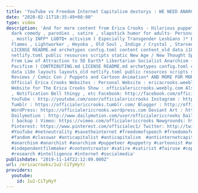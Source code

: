 ```yaml
---
title: 'YouTube vs Freedom Internet Capitalism destorys : WE NEED ANARCHY'
date: "2020-02-11T18:35:49+08:00"
type: video
description: 'And for more content from Erica Crooks - Hilarious puppet and cartoon
  dark comedy , parodies , satire , slapstick humor for adults- Personality Type Science
  , mostly INFP* LGBTQ+ activism ( Especially Transgender Lesbians )* Empath : Twin
  Flames , Lightworker , Heyoka , Old Soul , Indigo / Crystal , Starseeds CONTRIBUTING.md
  LICENSE README.md archetypes config.toml content content_old data i18n layouts layouts_old
  netlify.toml public resources scripts static New Age / New Thought Spirituality
  From Law of Attraction to 5D Earth* Libertarian Socialist Anarchism ( Cultural /
  Pacifism ) CONTRIBUTING.md LICENSE README.md archetypes config.toml content content_old
  data i18n layouts layouts_old netlify.toml public resources scripts static Pop Culture
  Reviews / Comic Con / Puppets and Cartoon Animation* AND MORE FOR MORE visit The
  Official Erica Crooks Websites : Personal Website : ericacrooks.weebly.com Official
  Website for The Erica Crooks Show : officialericcrooks.weebly.com Also Like , Subscribe
  , Notification Bell thingy , etc Facebook: http://facebook.com/officialericcrooks
  YouTube : http://youtube.com/user/officialericcrooks Instagram : http://Instagram.com/officialericcrooks/
  Tumblr : https://officialericcrooks.tumblr.com/ Blogger : http://officialericcrooks.blogspot.com/
  WordPress: https://officialericcrooks.wordpress.com Deviant Art : https://www.deviantart.com/officialericcrooks
  Dailymotion : http://www.dailymotion.com/user/officialericcrooks Dailymotion : http://www.dailymotion.com/user/officialericcrooks1
  ( backup ) Vimeo: https://vimeo.com/officialericcrooks Newgrounds: http://officialericcrooks.newgrounds.com
  Pinterest: https://www.pinterest.com/officialec1/ Twitter: http://twitter.com/crooks_erica
  #YouTube #netneutrality #savetheinternet #freedomofspeech #freedomofexpression #comiccon
  #fandom #classwar #anticapitalist #anticapitalism  #antiinternetcapitalism #philosophy
  #anarchism #anarchist #anarchism #puppeteer #puppetry #cartoonist #animator #indiefilm
  #independentfilmmaker #contentcreator #satire #satirist #fairuse #copyright #freedomofthepress
  #research #intelligence #internet #socialmedia'
publishdate: "2019-11-14T22:12:09.000Z"
url: /ericacrooks/1u2-CiTyHyY/
providers:
  youtube:
    id: 1u2-CiTyHyY
---
```

